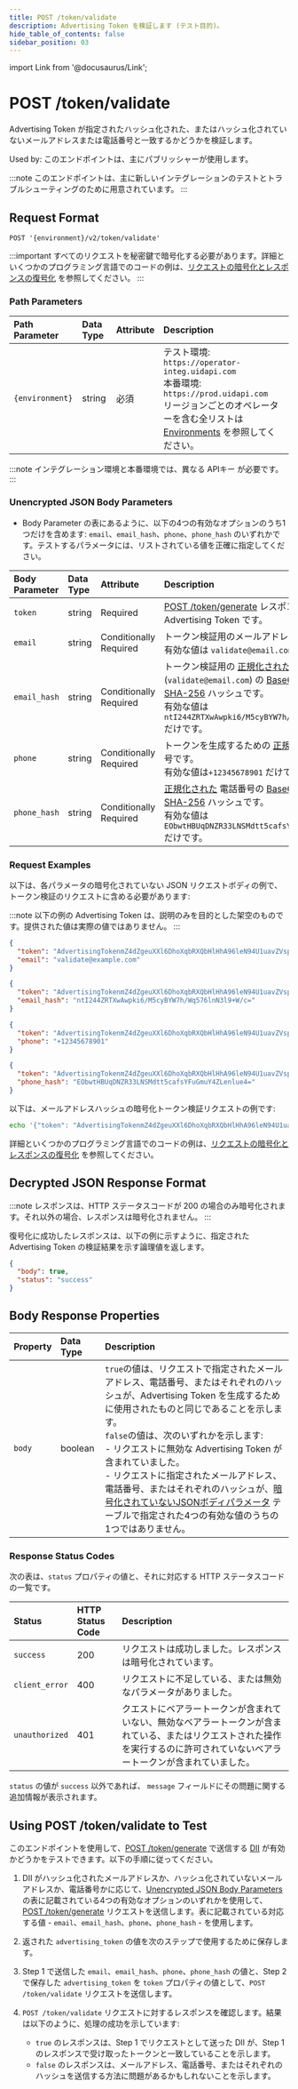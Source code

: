 ```yaml
---
title: POST /token/validate
description: Advertising Token を検証します (テスト目的)。
hide_table_of_contents: false
sidebar_position: 03
---
```


import Link from '@docusaurus/Link';

# POST /token/validate
Advertising Token が指定されたハッシュ化された、またはハッシュ化されていないメールアドレスまたは電話番号と一致するかどうかを検証します。

Used by: このエンドポイントは、主にパブリッシャーが使用します。

:::note
このエンドポイントは、主に新しいインテグレーションのテストとトラブルシューティングのために用意されています。
:::

## Request Format 

`POST '{environment}/v2/token/validate'`

:::important
すべてのリクエストを秘密鍵で暗号化する必要があります。詳細といくつかのプログラミング言語でのコードの例は、[リクエストの暗号化とレスポンスの復号化](../getting-started/gs-encryption-decryption.md) を参照してください。
:::

### Path Parameters

| Path Parameter | Data Type | Attribute | Description |
| :--- | :--- | :--- | :--- |
| `{environment}` | string    | 必須      | テスト環境: `https://operator-integ.uidapi.com`<br/>本番環境: `https://prod.uidapi.com`<br/>リージョンごとのオペレーターを含む全リストは [Environments](../getting-started/gs-environments.md) を参照してください。 |

:::note
インテグレーション環境と本番環境では、異なる <Link href="../ref-info/glossary-uid#gl-api-key">APIキー</Link> が必要です。
:::


### Unencrypted JSON Body Parameters

- Body Parameter の表にあるように、以下の4つの有効なオプションのうち1つだけを含めます: `email`、`email_hash`、`phone`、`phone_hash` のいずれかです。テストするパラメータには、リストされている値を正確に指定してください。

| Body Parameter | Data Type | Attribute | Description |
| :--- | :--- | :--- | :--- |
| `token` | string | Required | [POST&nbsp;/token/generate](post-token-generate.md) レスポンスが返す Advertising Token です。 |
| `email` | string | Conditionally Required | トークン検証用のメールアドレスです。<br/>有効な値は `validate@email.com` だけです。 |
| `email_hash` | string | Conditionally Required | トークン検証用の [正規化された](../getting-started/gs-normalization-encoding.md#email-address-normalization) メールアドレス(`validate@email.com`) の [Base64-encoded SHA-256](../getting-started/gs-normalization-encoding.md#email-address-hash-encoding) ハッシュです。<br/>有効な値は `ntI244ZRTXwAwpki6/M5cyBYW7h/Wq576lnN3l9+W/c=` だけです。 |
| `phone` | string | Conditionally Required | トークンを生成するための [正規化された](../getting-started/gs-normalization-encoding.md#phone-number-normalization) 電話番号です。<br/>有効な値は`+12345678901` だけです。|
| `phone_hash` | string | Conditionally Required | [正規化された](../getting-started/gs-normalization-encoding.md#phone-number-normalization) 電話番号の [Base64-encoded SHA-256](../getting-started/gs-normalization-encoding.md#phone-number-hash-encoding) ハッシュです。<br/>有効な値は `EObwtHBUqDNZR33LNSMdtt5cafsYFuGmuY4ZLenlue4=` だけです。|


### Request Examples

以下は、各パラメータの暗号化されていない JSON リクエストボディの例で、トークン検証のリクエストに含める必要があります:

:::note
以下の例の Advertising Token は、説明のみを目的とした架空のものです。提供された値は実際の値ではありません。
:::

```json
{
  "token": "AdvertisingTokenmZ4dZgeuXXl6DhoXqbRXQbHlHhA96leN94U1uavZVspwKXlfWETZ3b%2FbesPFFvJxNLLySg4QEYHUAiyUrNncgnm7ppu0mi6wU2CW6hssiuEkKfstbo9XWgRUbWNTM%2BewMzXXM8G9j8Q%3D",
  "email": "validate@example.com"
}
```
```json
{
  "token": "AdvertisingTokenmZ4dZgeuXXl6DhoXqbRXQbHlHhA96leN94U1uavZVspwKXlfWETZ3b%2FbesPFFvJxNLLySg4QEYHUAiyUrNncgnm7ppu0mi6wU2CW6hssiuEkKfstbo9XWgRUbWNTM%2BewMzXXM8G9j8Q%3D",
  "email_hash": "ntI244ZRTXwAwpki6/M5cyBYW7h/Wq576lnN3l9+W/c="
}
```
```json
{
  "token": "AdvertisingTokenmZ4dZgeuXXl6DhoXqbRXQbHlHhA96leN94U1uavZVspwKXlfWETZ3b%2FbesPFFvJxNLLySg4QEYHUAiyUrNncgnm7ppu0mi6wU2CW6hssiuEkKfstbo9XWgRUbWNTM%2BewMzXXM8G9j8Q%3D",
  "phone": "+12345678901"
}
```
```json
{
  "token": "AdvertisingTokenmZ4dZgeuXXl6DhoXqbRXQbHlHhA96leN94U1uavZVspwKXlfWETZ3b%2FbesPFFvJxNLLySg4QEYHUAiyUrNncgnm7ppu0mi6wU2CW6hssiuEkKfstbo9XWgRUbWNTM%2BewMzXXM8G9j8Q%3D",
  "phone_hash": "EObwtHBUqDNZR33LNSMdtt5cafsYFuGmuY4ZLenlue4="
}
```

以下は、メールアドレスハッシュの暗号化トークン検証リクエストの例です:

```sh
echo '{"token": "AdvertisingTokenmZ4dZgeuXXl6DhoXqbRXQbHlHhA96leN94U1uavZVspwKXlfWETZ3b%2FbesPFFvJxNLLySg4QEYHUAiyUrNncgnm7ppu0mi6wU2CW6hssiuEkKfstbo9XWgRUbWNTM%2BewMzXXM8G9j8Q%3D", "email_hash": "LdhtUlMQ58ZZy5YUqGPRQw5xUMS5dXG5ocJHYJHbAKI="}' | python3 uid2_request.py https://prod.uidapi.com/v2/token/validate [Your-Client-API-Key] [Your-Client-Secret]
```

詳細といくつかのプログラミング言語でのコードの例は、[リクエストの暗号化とレスポンスの復号化](../getting-started/gs-encryption-decryption.md) を参照してください。

## Decrypted JSON Response Format

:::note
レスポンスは、HTTP ステータスコードが 200 の場合のみ暗号化されます。それ以外の場合、レスポンスは暗号化されません。
:::

復号化に成功したレスポンスは、以下の例に示すように、指定された Advertising Token の検証結果を示す論理値を返します。

```json
{
  "body": true,
  "status": "success"
}
```

## Body Response Properties

| Property | Data Type | Description |
| :--- | :--- | :--- |
| `body`   | boolean   | `true`の値は、リクエストで指定されたメールアドレス、電話番号、またはそれぞれのハッシュが、Advertising Token を生成するために使用されたものと同じであることを示します。<br/>`false`の値は、次のいずれかを示します:<br/>- リクエストに無効な Advertising Token が含まれていました。<br/>- リクエストに指定されたメールアドレス、電話番号、またはそれぞれのハッシュが、[暗号化されていないJSONボディパラメータ](#unencrypted-json-body-parameters) テーブルで指定された4つの有効な値のうちの1つではありません。 |

### Response Status Codes

次の表は、`status` プロパティの値と、それに対応する HTTP ステータスコードの一覧です。

| Status | HTTP Status Code | Description |
| :--- | :--- | :--- |
| `success`      | 200 | リクエストは成功しました。レスポンスは暗号化されています。 |
| `client_error` | 400 | リクエストに不足している、または無効なパラメータがありました。 |
| `unauthorized` | 401 | クエストにベアラートークンが含まれていない、無効なベアラートークンが含まれている、またはリクエストされた操作を実行するのに許可されていないベアラートークンが含まれていました。 |

`status` の値が `success` 以外であれば、 `message` フィールドにその問題に関する追加情報が表示されます。

## Using POST /token/validate to Test

このエンドポイントを使用して、[POST&nbsp;/token/generate](../endpoints/post-token-generate.md) で送信する [DII](../ref-info/glossary-uid.md#gl-dii) が有効かどうかをテストできます。以下の手順に従ってください。

1. DII がハッシュ化されたメールアドレスか、ハッシュ化されていないメールアドレスか、電話番号かに応じて、[Unencrypted JSON Body Parameters](#unencrypted-json-body-parameters) の表に記載されている4つの有効なオプションのいずれかを使用して、[POST&nbsp;/token/generate](../endpoints/post-token-generate.md) リクエストを送信します。表に記載されている対応する値 - `email`、`email_hash`、`phone`、`phone_hash` - を使用します。

2. 返された `advertising_token` の値を次のステップで使用するために保存します。
3. Step 1 で送信した `email`、`email_hash`、`phone`、`phone_hash` の値と、Step 2 で保存した `advertising_token` を `token` プロパティの値として、`POST /token/validate` リクエストを送信します。
4. `POST /token/validate` リクエストに対するレスポンスを確認します。結果は以下のように、処理の成功を示しています: 
    - `true` のレスポンスは、Step 1 でリクエストとして送った DII が、Step 1 のレスポンスで受け取ったトークンと一致していることを示します。
    - `false` のレスポンスは、メールアドレス、電話番号、またはそれぞれのハッシュを送信する方法に問題があるかもしれないことを示します。
